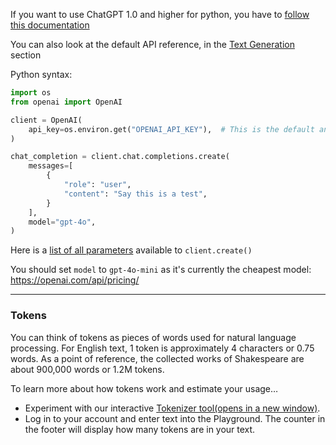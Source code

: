 If you want to use ChatGPT 1.0 and higher for python, you have to [follow this documentation](https://github.com/openai/openai-python)

You can also look at the default API reference, in the [Text Generation](https://platform.openai.com/docs/guides/text-generation?lang=python) section

Python syntax: 
```python
import os
from openai import OpenAI

client = OpenAI(
    api_key=os.environ.get("OPENAI_API_KEY"),  # This is the default and can be omitted
)

chat_completion = client.chat.completions.create(
    messages=[
        {
            "role": "user",
            "content": "Say this is a test",
        }
    ],
    model="gpt-4o",
)
```

Here is a [list of all parameters](https://github.com/openai/openai-python/blob/main/src/openai/types/completion_create_params.py) available to `client.create()` 


You should set `model` to `gpt-4o-mini` as it's currently the cheapest model: 
https://openai.com/api/pricing/

---
### Tokens
You can think of tokens as pieces of words used for natural language processing. For English text, 1 token is approximately 4 characters or 0.75 words. As a point of reference, the collected works of Shakespeare are about 900,000 words or 1.2M tokens.

To learn more about how tokens work and estimate your usage…
- Experiment with our interactive [Tokenizer tool⁠(opens in a new window)](https://beta.openai.com/tokenizer).
- Log in to your account and enter text into the Playground. The counter in the footer will display how many tokens are in your text.

